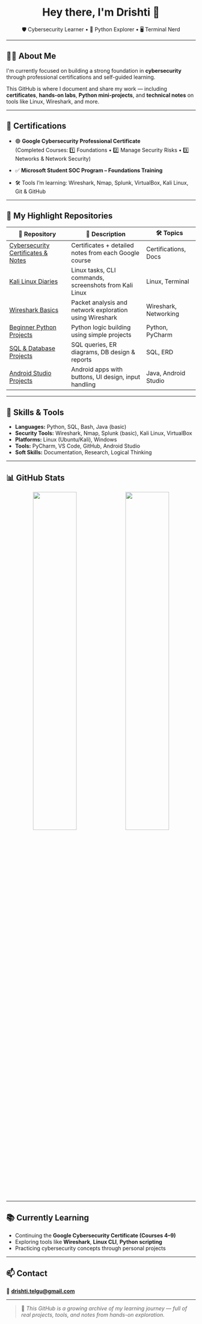 <h1 align="center">Hey there, I'm Drishti 👋</h1>
<p align="center">
🛡️ Cybersecurity Learner • 🐍 Python Explorer • 🖥️ Terminal Nerd
</p>

---

## 👩‍💻 About Me

I'm currently focused on building a strong foundation in **cybersecurity** through professional certifications and self-guided learning.

This GitHub is where I document and share my work — including **certificates**, **hands-on labs**, **Python mini-projects**, and **technical notes** on tools like Linux, Wireshark, and more.

---

## 📜 Certifications

- 🟢 **Google Cybersecurity Professional Certificate**  
  (Completed Courses: 1️⃣ Foundations • 2️⃣ Manage Security Risks • 3️⃣ Networks & Network Security)

- ✅ **Microsoft Student SOC Program – Foundations Training**

- 🛠️ Tools I’m learning: Wireshark, Nmap, Splunk, VirtualBox, Kali Linux, Git & GitHub

---

## 💼 My Highlight Repositories

| 📁 Repository | 📄 Description | 🛠️ Topics |
|--------------|----------------|-----------|
| [Cybersecurity Certificates & Notes](https://github.com/Drishti-Telgu/My-Cybersecurity-Certificates-and-Learnings-) | Certificates + detailed notes from each Google course | Certifications, Docs |
| [Kali Linux Diaries](https://github.com/Drishti-Telgu/My-Kali-Linux-Diaries-) | Linux tasks, CLI commands, screenshots from Kali Linux | Linux, Terminal |
| [Wireshark Basics](https://github.com/Drishti-Telgu/My-Basic-Wireshark-) | Packet analysis and network exploration using Wireshark | Wireshark, Networking |
| [Beginner Python Projects](https://github.com/Drishti-Telgu/My-Beginners-PyCharm-Projects-) | Python logic building using simple projects | Python, PyCharm |
| [SQL & Database Projects](https://github.com/Drishti-Telgu/My-Database-Design-Management-Projects-) | SQL queries, ER diagrams, DB design & reports | SQL, ERD |
| [Android Studio Projects](https://github.com/Drishti-Telgu/My-Android-Studio-Projects-) | Android apps with buttons, UI design, input handling | Java, Android Studio |

---

## 🧠 Skills & Tools

- **Languages:** Python, SQL, Bash, Java (basic)
- **Security Tools:** Wireshark, Nmap, Splunk (basic), Kali Linux, VirtualBox
- **Platforms:** Linux (Ubuntu/Kali), Windows
- **Tools:** PyCharm, VS Code, GitHub, Android Studio
- **Soft Skills:** Documentation, Research, Logical Thinking

---

## 📊 GitHub Stats

<p align="center">
  <img src="https://github-readme-stats.vercel.app/api?username=Drishti-Telgu&show_icons=true&theme=radical" width="48%" />
  <img src="https://github-readme-stats.vercel.app/api/top-langs/?username=Drishti-Telgu&layout=compact&theme=radical" width="48%" />
</p>

---

## 📚 Currently Learning

- Continuing the **Google Cybersecurity Certificate (Courses 4–9)**
- Exploring tools like **Wireshark**, **Linux CLI**, **Python scripting**
- Practicing cybersecurity concepts through personal projects

---

## 📫 Contact

📧 **drishti.telgu@gmail.com**

---

> 🌱 *This GitHub is a growing archive of my learning journey — full of real projects, tools, and notes from hands-on exploration.*
